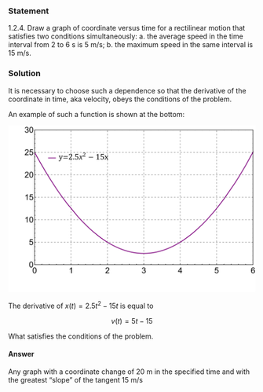 ###  Statement

$1.2.4.$ Draw a graph of coordinate versus time for a rectilinear motion that satisfies two conditions simultaneously: a. the average speed in the time interval from $2$ to $6\text{ s}$ is $5\text{ m/s}$;
b. the maximum speed in the same interval is $15\text{ m/s}$.

### Solution

It is necessary to choose such a dependence so that the derivative of the coordinate in time, aka velocity, obeys the conditions of the problem.

An example of such a function is shown at the bottom:

![|1000x1000, 80%](../../img/1.2.4/graph.svg)

The derivative of $x(t) = 2.5t^2-15t$ is equal to

$$
v(t) = 5t-15
$$

What satisfies the conditions of the problem.

#### Answer

Any graph with a coordinate change of $20\text{ m}$ in the specified time and with the greatest “slope” of the tangent $15\text{ m/s}$